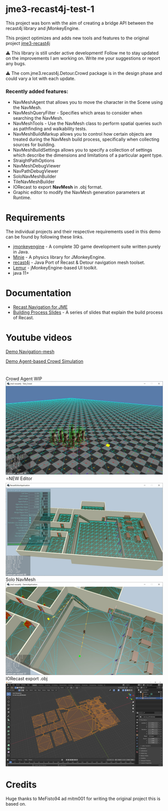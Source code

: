 # jme3-recast4j-test-1
This project was born with the aim of creating a bridge API between the recast4j library and jMonkeyEngine.

This project optimizes and adds new tools and features to the original project [jme3-recast4j](https://github.com/MeFisto94/jme3-recast4j-demo/wiki)
 
⚠️ This library is still under active development! 
Follow me to stay updated on the improvements I am working on.
Write me your suggestions or report any bugs.

⚠️ The com.jme3.recast4j.Detour.Crowd package is in the design phase and could vary a lot with each update.

### Recently added features:
- NavMeshAgent that allows you to move the character in the Scene using the NavMesh.
- NavMeshQueryFilter - Specifies which areas to consider when searching the NavMesh.
- NavMeshTools - Use the NavMesh class to perform spatial queries such as pathfinding and walkability tests.
- NavMeshBuildMarkup allows you to control how certain objects are treated during the NavMesh build process, specifically when collecting sources for building.
- NavMeshBuildSettings allows you to specify a collection of settings which describe the dimensions and limitations of a particular agent type.
- StraightPathOptions
- NavMeshDebugViewer
- NavPathDebugViewer
- SoloNavMeshBuilder
- TileNavMeshBuilder
- IORecast to export **NavMesh** in .obj format.
- Graphic editor to modify the NavMesh generation parameters at Runtime.

# Requirements
The individual projects and their respective requirements used in this demo can be found by following these links.

- [jmonkeyengine](https://github.com/jMonkeyEngine/jmonkeyengine) - A complete 3D game development suite written purely in Java.
- [Minie](https://github.com/stephengold/Minie) - A physics library for JMonkeyEngine.
- [recast4j](https://github.com/ppiastucki/recast4j) - Java Port of Recast & Detour navigation mesh toolset.
- [Lemur](https://github.com/jMonkeyEngine-Contributions/Lemur) - jMonkeyEngine-based UI toolkit.
- java 11+

# Documentation
- [Recast Navigation for JME](https://wiki.jmonkeyengine.org/docs/3.4/contributions/ai/recast.html)
- [Building Process Slides](https://github.com/capdevon/jme3-recast4j-test-1/blob/main/docs/MikkoMononen_RecastSlides.pdf) - A series of slides that explain the build process of Recast.

# Youtube videos
[Demo Navigation-mesh](https://www.youtube.com/watch?v=XVWxy30IH7Q)

[Demo Agent-based Crowd Simulation](https://www.youtube.com/watch?v=0yvne6mQVy4)

# 
Crowd Agent WIP
![Screenshot](images/crowd-agent-2.jpg)
⭐NEW Editor
![Screenshot](images/editor-2.jpg)
Solo NavMesh
![Screenshot](images/buildSoloModified-2.jpg)
IORecast export .obj
![Screenshot](images/navmesh-obj-export.jpg)

# Credits
Huge thanks to MeFisto94 ad mitm001 for writing the original project this is based on.
